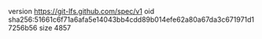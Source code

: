 version https://git-lfs.github.com/spec/v1
oid sha256:51661c6f71a6afa5e14043bb4cdd89b014efe62a80a67da3c671971d17256b56
size 4857
